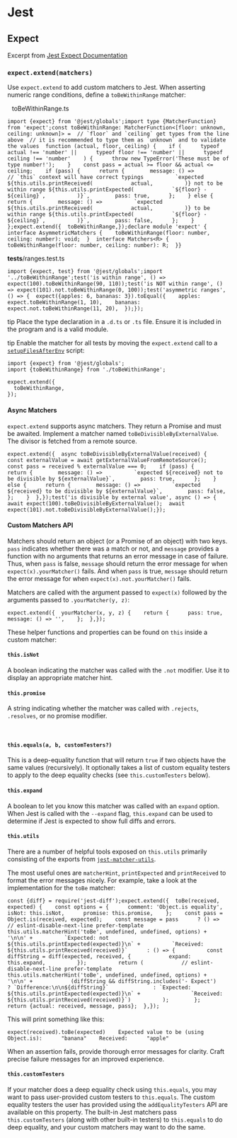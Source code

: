 # Jest

## Expect

Excerpt from [Jest Expect Documentation](https://jestjs.io/docs/expect#expectextendmatchers)

### `expect.extend(matchers)`

Use `expect.extend` to add custom matchers to Jest. When asserting numeric range conditions, define a `toBeWithinRange` matcher:

⠀toBeWithinRange.ts

```
import {expect} from '@jest/globals';import type {MatcherFunction} from 'expect';const toBeWithinRange: MatcherFunction<[floor: unknown, ceiling: unknown]> =  // `floor` and `ceiling` get types from the line above  // it is recommended to type them as `unknown` and to validate the values  function (actual, floor, ceiling) {    if (      typeof actual !== 'number' ||      typeof floor !== 'number' ||      typeof ceiling !== 'number'    ) {      throw new TypeError('These must be of type number!');    }    const pass = actual >= floor && actual <= ceiling;    if (pass) {      return {        message: () =>          // `this` context will have correct typings          `expected ${this.utils.printReceived(            actual,          )} not to be within range ${this.utils.printExpected(            `${floor} - ${ceiling}`,          )}`,        pass: true,      };    } else {      return {        message: () =>          `expected ${this.utils.printReceived(            actual,          )} to be within range ${this.utils.printExpected(            `${floor} - ${ceiling}`,          )}`,        pass: false,      };    }  };expect.extend({  toBeWithinRange,});declare module 'expect' {  interface AsymmetricMatchers {    toBeWithinRange(floor: number, ceiling: number): void;  }  interface Matchers<R> {    toBeWithinRange(floor: number, ceiling: number): R;  }}
```

__tests__/ranges.test.ts

```
import {expect, test} from '@jest/globals';import '../toBeWithinRange';test('is within range', () => expect(100).toBeWithinRange(90, 110));test('is NOT within range', () => expect(101).not.toBeWithinRange(0, 100));test('asymmetric ranges', () => {  expect({apples: 6, bananas: 3}).toEqual({    apples: expect.toBeWithinRange(1, 10),    bananas: expect.not.toBeWithinRange(11, 20),  });});
```

tip
Place the type declaration in a `.d.ts` or `.ts` file. Ensure it is included in the program and is a valid module.

tip
Enable the matcher for all tests by moving the `expect.extend` call to a [`setupFilesAfterEnv`](https://jestjs.io/docs/configuration#setupfilesafterenv-array) script:

```
import {expect} from '@jest/globals';
import {toBeWithinRange} from './toBeWithinRange';

expect.extend({
  toBeWithinRange,
});
```

#### Async Matchers

`expect.extend` supports async matchers. They return a Promise and must be awaited. Implement a matcher named `toBeDivisibleByExternalValue`. The divisor is fetched from a remote source.

```
expect.extend({  async toBeDivisibleByExternalValue(received) {    const externalValue = await getExternalValueFromRemoteSource();    const pass = received % externalValue === 0;    if (pass) {      return {        message: () =>          `expected ${received} not to be divisible by ${externalValue}`,        pass: true,      };    } else {      return {        message: () =>          `expected ${received} to be divisible by ${externalValue}`,        pass: false,      };    }  },});test('is divisible by external value', async () => {  await expect(100).toBeDivisibleByExternalValue();  await expect(101).not.toBeDivisibleByExternalValue();});
```

#### Custom Matchers API

Matchers should return an object (or a Promise of an object) with two keys. `pass` indicates whether there was a match or not, and `message` provides a function with no arguments that returns an error message in case of failure. Thus, when `pass` is false, `message` should return the error message for when `expect(x).yourMatcher()` fails. And when `pass` is true, `message` should return the error message for when `expect(x).not.yourMatcher()` fails.

Matchers are called with the argument passed to `expect(x)` followed by the arguments passed to `.yourMatcher(y, z)`:

```
expect.extend({  yourMatcher(x, y, z) {    return {      pass: true,      message: () => '',    };  },});
```

These helper functions and properties can be found on `this` inside a custom matcher:

#### `this.isNot`

A boolean indicating the matcher was called with the `.not` modifier. Use it to display an appropriate matcher hint.

#### `this.promise`

A string indicating whether the matcher was called with `.rejects`, `.resolves`, or no promise modifier.

⠀
#### `this.equals(a, b, customTesters?)`

This is a deep-equality function that will return `true` if two objects have the same values (recursively). It optionally takes a list of custom equality testers to apply to the deep equality checks (see `this.customTesters` below).

#### `this.expand`

A boolean to let you know this matcher was called with an `expand` option. When Jest is called with the `--expand` flag, `this.expand` can be used to determine if Jest is expected to show full diffs and errors.

#### `this.utils`

There are a number of helpful tools exposed on `this.utils` primarily consisting of the exports from [`jest-matcher-utils`](https://github.com/jestjs/jest/tree/main/packages/jest-matcher-utils).

The most useful ones are `matcherHint`, `printExpected` and `printReceived` to format the error messages nicely. For example, take a look at the implementation for the `toBe` matcher:

```
const {diff} = require('jest-diff');expect.extend({  toBe(received, expected) {    const options = {      comment: 'Object.is equality',      isNot: this.isNot,      promise: this.promise,    };    const pass = Object.is(received, expected);    const message = pass      ? () =>          // eslint-disable-next-line prefer-template          this.utils.matcherHint('toBe', undefined, undefined, options) +          '\n\n' +          `Expected: not ${this.utils.printExpected(expected)}\n` +          `Received: ${this.utils.printReceived(received)}`      : () => {          const diffString = diff(expected, received, {            expand: this.expand,          });          return (            // eslint-disable-next-line prefer-template            this.utils.matcherHint('toBe', undefined, undefined, options) +            '\n\n' +            (diffString && diffString.includes('- Expect')              ? `Difference:\n\n${diffString}`              : `Expected: ${this.utils.printExpected(expected)}\n` +                `Received: ${this.utils.printReceived(received)}`)          );        };    return {actual: received, message, pass};  },});
```

This will print something like this:

```
expect(received).toBe(expected)    Expected value to be (using Object.is):      "banana"    Received:      "apple"
```

When an assertion fails, provide thorough error messages for clarity. Craft precise failure messages for an improved experience.

#### `this.customTesters`

If your matcher does a deep equality check using `this.equals`, you may want to pass user-provided custom testers to `this.equals`. The custom equality testers the user has provided using the `addEqualityTesters` API are available on this property. The built-in Jest matchers pass `this.customTesters` (along with other built-in testers) to `this.equals` to do deep equality, and your custom matchers may want to do the same.
